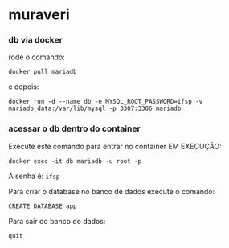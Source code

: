 # muraveri

### db via docker

rode o comando:

```
docker pull mariadb
```

e depois:

```
docker run -d --name db -e MYSQL_ROOT_PASSWORD=ifsp -v mariadb_data:/var/lib/mysql -p 3307:3306 mariadb
```

### acessar o db dentro do container

Execute este comando para entrar no container EM EXECUÇÃO:

```
docker exec -it db mariadb -u root -p
```

A senha é: `ifsp`

Para criar o database no banco de dados execute o comando:

```
CREATE DATABASE app
```

Para sair do banco de dados:

```
quit
```
